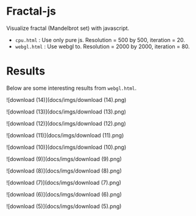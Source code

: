 # Fractal-js

Visualize fractal (Mandelbrot set) with javascript.

- `cpu.html` : Use only pure js. Resolution = 500 by 500, iteration = 20.
- `webgl.html` : Use webgl to. Resolution = 2000 by 2000, iteration = 80.

# Results

Below are some interesting results from `webgl.html`.

![download (14)](docs/imgs/download (14).png)

![download (13)](docs/imgs/download (13).png)

![download (12)](docs/imgs/download (12).png)

![download (11)](docs/imgs/download (11).png)

![download (10)](docs/imgs/download (10).png)

![download (9)](docs/imgs/download (9).png)

![download (8)](docs/imgs/download (8).png)

![download (7)](docs/imgs/download (7).png)

![download (6)](docs/imgs/download (6).png)

![download (5)](docs/imgs/download (5).png)
